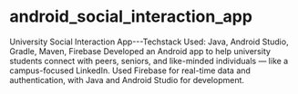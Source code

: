 # android_social_interaction_app
University Social Interaction App---Techstack Used: Java, Android Studio, Gradle, Maven, Firebase  Developed an Android app to help university students connect with peers, seniors, and like-minded individuals — like a campus-focused LinkedIn. Used Firebase for real-time data and authentication, with Java and Android Studio for development.
